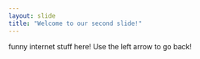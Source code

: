 ```yaml
---
layout: slide
title: "Welcome to our second slide!"
---
```

funny internet stuff here!
Use the left arrow to go back!
